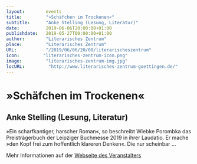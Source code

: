 ```yaml
---
layout:        events
title:         "»Schäfchen im Trockenen«"
subtitle:      "Anke Stelling (Lesung, Literatur)"
date:          2019-06-06T20:00:00+01:00
publishdate:   2019-05-27T00:00:00+01:00
author:        "Literarisches Zentrum"
place:         "Literarisches Zentrum"
URL:           "/2019/06/06/20/00/literarischeszentrum"
icon:         "literarisches-zentrum-icon.png"
image:         "literarisches-zentrum-img.jpg"
locURL:         "http://www.literarisches-zentrum-goettingen.de/"
---
```


»Schäfchen im Trockenen«
===========

Anke Stelling (Lesung, Literatur)
-----------


»Ein scharfkantiger, harscher Roman«, so beschreibt Wiebke Porombka das Preisträgerbuch der Leipziger Buchmesse 2019 in ihrer Laudatio. Er mache »den Kopf frei zum hoffentlich klareren Denken«.
Die nur scheinbar ...


Mehr Informationen auf der [Webseite des Veranstalters](http://www.literarisches-zentrum-goettingen.de//programm/2019-1/hauptprogramm/anke-stelling/)
